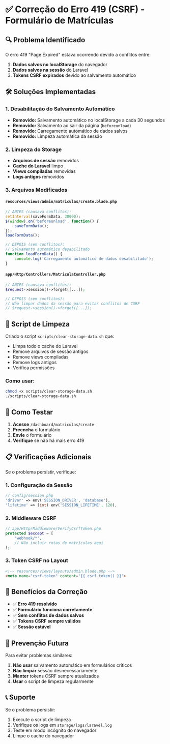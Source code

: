 # ✅ Correção do Erro 419 (CSRF) - Formulário de Matrículas

## 🔍 Problema Identificado

O erro 419 "Page Expired" estava ocorrendo devido a conflitos entre:
1. **Dados salvos no localStorage** do navegador
2. **Dados salvos na sessão** do Laravel
3. **Tokens CSRF expirados** devido ao salvamento automático

## 🛠️ Soluções Implementadas

### 1. Desabilitação do Salvamento Automático
- **Removido:** Salvamento automático no localStorage a cada 30 segundos
- **Removido:** Salvamento ao sair da página (`beforeunload`)
- **Removido:** Carregamento automático de dados salvos
- **Removido:** Limpeza automática da sessão

### 2. Limpeza do Storage
- **Arquivos de sessão** removidos
- **Cache do Laravel** limpo
- **Views compiladas** removidas
- **Logs antigos** removidos

### 3. Arquivos Modificados

#### `resources/views/admin/matriculas/create.blade.php`
```javascript
// ANTES (causava conflitos):
setInterval(saveFormData, 30000);
$(window).on('beforeunload', function() {
    saveFormData();
});
loadFormData();

// DEPOIS (sem conflitos):
// Salvamento automático desabilitado
function loadFormData() {
    console.log('Carregamento automático de dados desabilitado');
}
```

#### `app/Http/Controllers/MatriculaController.php`
```php
// ANTES (causava conflitos):
$request->session()->forget([...]);

// DEPOIS (sem conflitos):
// Não limpar dados da sessão para evitar conflitos de CSRF
// $request->session()->forget([...]);
```

## 🧹 Script de Limpeza

Criado o script `scripts/clear-storage-data.sh` que:
- Limpa todo o cache do Laravel
- Remove arquivos de sessão antigos
- Remove views compiladas
- Remove logs antigos
- Verifica permissões

### Como usar:
```bash
chmod +x scripts/clear-storage-data.sh
./scripts/clear-storage-data.sh
```

## 🔄 Como Testar

1. **Acesse** `/dashboard/matriculas/create`
2. **Preencha** o formulário
3. **Envie** o formulário
4. **Verifique** se não há mais erro 419

## 📋 Verificações Adicionais

Se o problema persistir, verifique:

### 1. Configuração da Sessão
```php
// config/session.php
'driver' => env('SESSION_DRIVER', 'database'),
'lifetime' => (int) env('SESSION_LIFETIME', 120),
```

### 2. Middleware CSRF
```php
// app/Http/Middleware/VerifyCsrfToken.php
protected $except = [
    'webhook/*',
    // Não incluir rotas de matrículas aqui
];
```

### 3. Token CSRF no Layout
```html
<!-- resources/views/layouts/admin.blade.php -->
<meta name="csrf-token" content="{{ csrf_token() }}">
```

## 🎯 Benefícios da Correção

- ✅ **Erro 419 resolvido**
- ✅ **Formulário funciona corretamente**
- ✅ **Sem conflitos de dados salvos**
- ✅ **Tokens CSRF sempre válidos**
- ✅ **Sessão estável**

## 🚨 Prevenção Futura

Para evitar problemas similares:
1. **Não usar** salvamento automático em formulários críticos
2. **Não limpar** sessão desnecessariamente
3. **Manter** tokens CSRF sempre atualizados
4. **Usar** o script de limpeza regularmente

## 📞 Suporte

Se o problema persistir:
1. Execute o script de limpeza
2. Verifique os logs em `storage/logs/laravel.log`
3. Teste em modo incógnito do navegador
4. Limpe o cache do navegador
